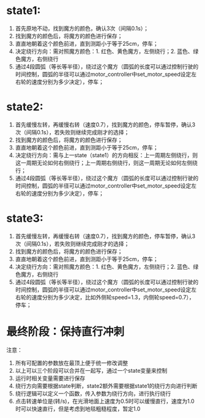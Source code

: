 
# state1:
1. 首先原地不动，找到魔方的颜色，确认3次（间隔0.1s）；
2. 找到魔方的颜色后，将魔方的颜色进行保存；
3. 直直地朝着这个颜色前进，直到测距小于等于25cm，停车；
4. 决定绕行方向：需对照魔方颜色：1. 红色、黄色魔方，左侧绕行；2. 蓝色、绿色魔方，右侧绕行
5. 通过4段圆弧（等长等半径），绕过这个魔方（圆弧的长度可以通过控制行驶的时间控制，圆弧的半径可以通过motor_controller中set_motor_speed设定左右轮的速度分别为多少决定），停车；

#  state2:
1. 首先缓慢左转，再缓慢右转（速度0.7），找到魔方的颜色，停车暂停，确认3次（间隔0.1s），若失败则继续完成刚才的选择；
2. 找到魔方的颜色后，将魔方的颜色进行保存；
3. 直直地朝着这个颜色前进，直到测距小于等于25cm，停车；
4. 决定绕行方向：需与上一state（state1）的方向相反：上一周期左侧绕行，则这一周期无论如何右侧绕行；上一周期右侧绕行，则这一周期无论如何左侧绕行；
5. 通过4段圆弧（等长等半径），绕过这个魔方（圆弧的长度可以通过控制行驶的时间控制，圆弧的半径可以通过motor_controller中set_motor_speed设定左右轮的速度分别为多少决定），停车；


# state3:
1. 首先缓慢左转，再缓慢右转（速度0.7），找到魔方的颜色，停车暂停，确认3次（间隔0.1s），若失败则继续完成刚才的选择；
2. 找到魔方的颜色后，将魔方的颜色进行保存；
3. 直直地朝着这个颜色前进，直到测距小于等于25cm，停车；
4. 决定绕行方向：需对照魔方颜色：1. 红色、黄色魔方，左侧绕行；2. 蓝色、绿色魔方，右侧绕行
5. 通过4段圆弧（等长等半径），绕过这个魔方（圆弧的长度可以通过控制行驶的时间控制，圆弧的半径可以通过motor_controller中set_motor_speed设定左右轮的速度分别为多少决定，比如外侧轮speed=1.3，内侧轮speed=0.7），停车；
# 最终阶段：保持直行冲刺

注意：
1. 所有可配置的参数放在最顶上便于统一修改调整
2. 以上可以三个阶段可以合并在一起写，通过一个state变量来控制
3. 运行时相关变量需要进行保存
4. 绕行方向需要根据state判断，state2额外需要根据state1的绕行方向进行判断
5. 绕行逻辑可以定义一个函数，传入参数为绕行方向，进行执行绕行
6. 点击转速单位是(转/s)，在光滑地面上速度为0.5时可以缓慢直行，速度为1.0时可以快速直行，但是考虑到地毯粗糙程度，暂定1.0